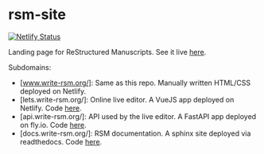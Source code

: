 # rsm-site

[![Netlify Status](https://api.netlify.com/api/v1/badges/23a5ff92-df6f-455d-b4e6-2dd859b28f55/deploy-status)](https://app.netlify.com/sites/rsm-site/deploys)


Landing page for ReStructured Manuscripts.  See it live [here](https://www.write-rsm.org).

Subdomains:
+ [www.write-rsm.org/]:  Same as this repo.  Manually written HTML/CSS deployed on Netlify.
+ [lets.write-rsm.org/]:  Online live editor.  A VueJS app deployed on Netlify.  Code [here](https://github.com/leotrs/rsm-edit).
+ [api.write-rsm.org/]:  API used by the live editor.  A FastAPI app deployed on fly.io.  Code [here](https://github.com/leotrs/rsm-api).
+ [docs.write-rsm.org/]:  RSM documentation.  A sphinx site deployed via readthedocs.  Code [here](https://github.com/leotrs/rsm/tree/main/docs).
